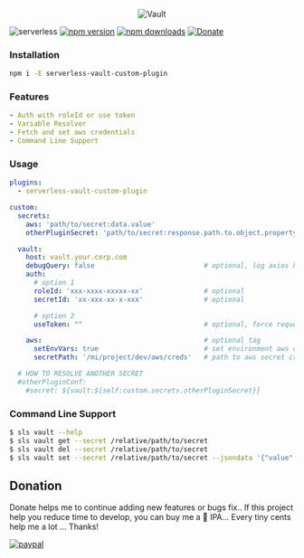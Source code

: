 <p align="center">
  <img alt="Vault" src="https://user-images.githubusercontent.com/621906/78959793-6978f400-7ac2-11ea-98d4-e240012058a6.png">
</p>

![serverless](http://public.serverless.com/badges/v3.svg)
[![npm version](https://badge.fury.io/js/serverless-vault-custom-plugin.svg)](https://badge.fury.io/js/serverless-vault-custom-plugin)
[![npm downloads](https://img.shields.io/npm/dt/serverless-vault-custom-plugin.svg?style=flat)](https://www.npmjs.com/package/serverless-vault-custom-plugin)
[![Donate](https://img.shields.io/badge/Donate-PayPal-green.svg)](https://www.paypal.com/cgi-bin/webscr?cmd=_s-xclick&hosted_button_id=278YCRJXTXLXJ)


### Installation
```bash
npm i -E serverless-vault-custom-plugin
```

### Features
```yaml
- Auth with roleId or use token
- Variable Resolver
- Fetch and set aws credentials
- Command Line Support
```

### Usage

```yaml
plugins:
  - serverless-vault-custom-plugin

custom:
  secrets:
    aws: 'path/to/secret:data.value'
    otherPluginSecret: 'path/to/secret:response.path.to.object.property'

  vault:
    host: vault.your.corp.com
    debugQuery: false                           # optional, log axios http request
    auth:
      # option 1
      roleId: 'xxx-xxxx-xxxxx-xx'               # optional
      secretId: 'xx-xxx-xx-x-xxx'               # optional

      # option 2
      useToken: ""                              # optional, force request to use this token

    aws:                                        # optional tag
      setEnvVars: true                          # set environment aws creds vars
      secretPath: '/mi/project/dev/aws/creds'   # path to aws secret creds

  # HOW TO RESOLVE ANOTHER SECRET
  #otherPluginConf:
    #secret: ${vault:${self:custom.secrets.otherPluginSecret}}
```

### Command Line Support
```bash
$ sls vault --help
$ sls vault get --secret /relative/path/to/secret
$ sls vault del --secret /relative/path/to/secret
$ sls vault set --secret /relative/path/to/secret --jsondata '{"value":"some_token_or_cred"}'
```

## Donation
Donate helps me to continue adding new features or bugs fix..
If this project help you reduce time to develop, you can buy me a :beer: IPA... Every tiny cents help me a lot ... Thanks!

[![paypal](https://www.paypalobjects.com/en_US/i/btn/btn_donateCC_LG.gif)](https://www.paypal.com/cgi-bin/webscr?cmd=_s-xclick&hosted_button_id=278YCRJXTXLXJ)
